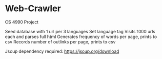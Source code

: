 # Web-Crawler
CS 4990 Project

Seed database with 1 url per 3 languages
Set language tag 
Visits 1000 urls each and parses full html
Generates frequency of words per page, prints to csv 
Records number of outlinks per page, prints to csv

Jsoup dependency required: 
https://jsoup.org/download
